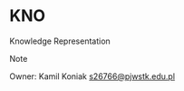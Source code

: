 # KNO

Knowledge Representation

> [!NOTE]
> Owner:
> Kamil Koniak [s26766@pjwstk.edu.pl](mailto:s26766@pjwstk.edu.pl])
